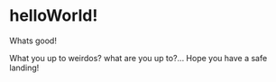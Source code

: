 # helloWorld!

Whats good!

What you up to weirdos? what are you up to?... Hope you have a safe landing!
